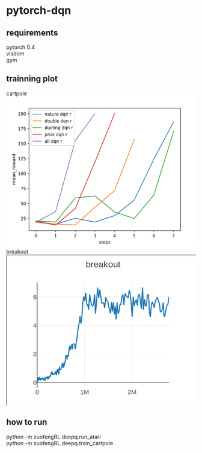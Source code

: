 # pytorch-dqn

## requirements
pytorch 0.4\
visdom\
gym

## trainning plot
cartpole\
<img src="https://github.com/zuofeng1997/pytorch-dqn/blob/master/plots/cartpole.png" width="600" height="400" alt="图片加载失败时"/>\
breakout\
<img src="https://github.com/zuofeng1997/pytorch-dqn/blob/master/plots/breakout.png" width="600" height="400" alt="图片加载失败时"/>
## how to run 
python -m zuofengRL.deepq.run_atari\
python -m zuofengRL.deepq.train_cartpole



